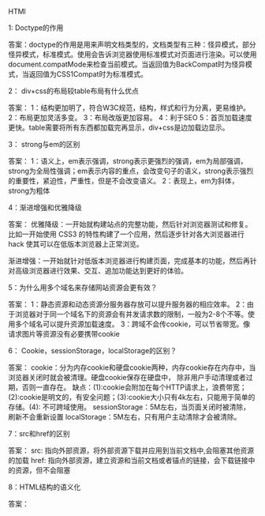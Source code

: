 HTMl

1: Doctype的作用

  答案：doctype的作用是用来声明文档类型的，文档类型有三种：怪异模式，部分怪异模式，标准模式。使用<Doctype html>会告诉浏览器使用标准模式对页面进行渲染。可以使用document.compatMode来检查当前模式。当返回值为BackCompat时为怪异模式，当返回值为CSS1Compat时为标准模式。

2： div+css的布局较table布局有什么优点

  答案：
  1：结构更加明了，符合W3C规范，结构，样式和行为分离，更易维护。
  2：布局更加灵活多变。
  3：布局改版更加容易。
  4：利于SEO
  5：首页加载速度更快。table需要将所有东西都加载完再显示，div+css是边加载边显示。

3： strong与em的区别

  答案：
  1：语义上，em表示强调，strong表示更强烈的强调，em为局部强调，strong为全局性强调；em表示内容的重点，会改变句子的语义，strong表示强烈的重要性，紧迫性，严重性，但是不会改变语义。
  2：表现上，em为斜体，strong为粗体

4：渐进增强和优雅降级

  答案：
  优雅降级：一开始就构建站点的完整功能，然后针对浏览器测试和修复。比如一开始使用 CSS3 的特性构建了一个应用，然后逐步针对各大浏览器进行 hack 使其可以在低版本浏览器上正常浏览。

  渐进增强：一开始就针对低版本浏览器进行构建页面，完成基本的功能，然后再针对高级浏览器进行效果、交互、追加功能达到更好的体验。


5：为什么用多个域名来存储网站资源会更有效？

  答案：
  1：静态资源和动态资源分服务器存放可以提升服务器的相应效率。
  2：由于浏览器对于同一个域名下的资源会有并发请求数的限制，一般为2-8个不等。使用多个域名可以提升资源加载速度。
  3：跨域不会传cookie，可以节省带宽。像请求图片等资源没有必要携带cookie

6： Cookie，sessionStorage，localStorage的区别？

  答案：
  cookie：分为内存cookie和硬盘cookie两种，内存cookie存在内存中，当浏览器关闭时就会被清理。硬盘cookie保存在硬盘中，  除非用户手动清理或者过期，否则一直存在。
    缺点：(1):cookie会附加在每个HTTP请求上，浪费带宽；(2):cookie是明文的，有安全问题；(3):cookie大小只有4k左右，只能用于简单的存储。(4): 不可跨域使用。
  sessionStorage：5M左右，当页面关闭时被清除，刷新不会重新设置
  localStorage：5M左右，只有用户主动清除才会被清除。


7：src和href的区别

  答案：
  src: 指向外部资源，将外部资源下载并应用到当前文档中,会阻塞其他资源的加载
  href: 指向外部资源，建立资源和当前文档或者锚点的链接，会下载链接中的资源，但不会阻塞

8：HTML结构的语义化

  答案：